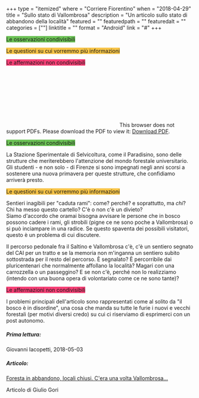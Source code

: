 +++
type = "itemized"
where = "Corriere Fiorentino"
when = "2018-04-29"
title = "Sullo stato di Vallombrosa"
description = "Un articolo sullo stato di abbandono della località"
featured = ""
featuredpath = ""
featuredalt = ""
categories = [""]
linktitle = ""
format = "Android"
link = "#"
+++

<span style="background-color: #6BC155">Le osservazioni condivisibili</span>

<span style="background-color: #F8C448">Le questioni su cui vorremmo più informazioni</span>

<span style="background-color: #F74076">Le affermazioni non condivisibili</span>


<object data="https://selviculture.netlify.com/articoli/item001.pdf" type="application/pdf" width="700px" height="450px">
    <embed src="https://selviculture.netlify.com/articoli/item001.pdf">
        This browser does not support PDFs. Please download the PDF to view it: <a href="https://selviculture.netlify.com/articoli/item001.pdf">Download PDF</a>.</p>
    </embed>
</object>


<span style="background-color: #6BC155">Le osservazioni condivisibili</span>

La Stazione Sperimentale di Selvicoltura, come il Paradisino, sono delle strutture che meriterebbero l'attenzione del mondo forestale universitario. Gli studenti - e non solo -  di Firenze si sono impegnati negli anni scorsi a sostenere una nuova primavera per queste strutture, che confidiamo arriverà presto.

<span style="background-color: #F8C448">Le questioni su cui vorremmo più informazioni</span>

Sentieri inagibili per "caduta rami": come? perché? e soprattutto, ma _chi_?  
Chi ha messo questo cartello? C'è o non c'è un divieto?  
Siamo d'accordo che oramai bisogna avvisare le persone che in bosco possono cadere i rami, gli strobili (pigne ce ne sono poche a Vallombrosa) o si può inciampare in una radice.
Se questo spaventa dei possibili visitatori, questo è un problema di cui discutere.

Il percorso pedonale fra il Saltino e Vallombrosa c'è, c'è un sentiero segnato del CAI per un tratto e se la memoria non m'inganna un sentiero subito sottostrada per il resto del percorso. È segnalato? È percorribile dai pluricentenari che normalmente affollano la località? Magari con una carrozzella o un passeggino? E se non c'è, perché non lo realizziamo (intendo con una buona opera di volontariato come ce ne sono tante)?

<span style="background-color: #F74076">Le affermazioni non condivisibili</span>

I problemi principali dell'articolo sono rappresentati come al solito da "il bosco è in disordine", una cosa che manda su tutte le furie i nuovi e vecchi forestali (per motivi diversi credo) su cui ci riserviamo di esprimerci con un post autonomo.




##### Prima lettura:
Giovanni Iacopetti, 2018-05-03

##### Articolo:

[Foresta in abbandono, locali chiusi. C'era una volta Vallombrosa...](https://corrierefiorentino.corriere.it/firenze/notizie/cronaca/18_aprile_29/foresta-abbandono-locali-chiusi-cdec04ea-4b9e-11e8-9237-32f43ca79953.shtml?refresh_ce-cp)

Articolo di Giulio Gori
